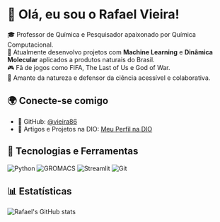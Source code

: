 # 👋 Olá, eu sou o Rafael Vieira!

🎓 Professor de Química e Pesquisador apaixonado por Química Computacional.  
🧪 Atualmente desenvolvo projetos com **Machine Learning** e **Dinâmica Molecular** aplicados a produtos naturais do Brasil.  
🎮 Fã de jogos como FIFA, The Last of Us e God of War.  
🌱 Amante da natureza e defensor da ciência acessível e colaborativa.

## 🌍 Conecte-se comigo
- 💼 GitHub: [@vieira86](https://github.com/vieira86)
- 📝 Artigos e Projetos na DIO: [Meu Perfil na DIO](https://www.dio.me/users/vieira_rafa1986)

## 🚀 Tecnologias e Ferramentas
![Python](https://img.shields.io/badge/-Python-3776AB?style=flat&logo=python&logoColor=white)
![GROMACS](https://img.shields.io/badge/-GROMACS-025E8C?style=flat&logo=data:image/svg+xml;base64,...) 
![Streamlit](https://img.shields.io/badge/-Streamlit-FF4B4B?style=flat&logo=streamlit&logoColor=white)
![Git](https://img.shields.io/badge/-Git-F05032?style=flat&logo=git&logoColor=white)

## 📊 Estatísticas
![Rafael's GitHub stats](https://github-readme-stats.vercel.app/api?username=vieira86&show_icons=true&theme=dracula)
